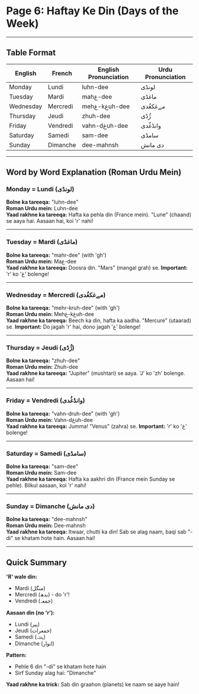 # Page 6: Haftay Ke Din (Days of the Week)

---

## Table Format

| **English** | **French** | **English Pronunciation** | **Urdu Pronunciation** |
|-------------|-----------|---------------------------|--------------------------|
| Monday | Lundi | luhn-dee | لونڈی |
| Tuesday | Mardi | mahغ-dee | ماغڈی |
| Wednesday | Mercredi | mehغ-kغuh-dee | مےغکغُدی |
| Thursday | Jeudi | zhuh-dee | ژُڈی |
| Friday | Vendredi | vahn-dغuh-dee | وانڈغُدی |
| Saturday | Samedi | sam-dee | سامڈی |
| Sunday | Dimanche | dee-mahnsh | دی مانش |

---

## Word by Word Explanation (Roman Urdu Mein)

### Monday = Lundi (لونڈی)

**Bolne ka tareeqa:** "luhn-dee"  
**Roman Urdu mein:** Luhn-dee  
**Yaad rakhne ka tareeqa:** Hafta ka pehla din (France mein). "Lune" (chaand) se aaya hai. Aasaan hai, koi 'r' nahi!

---

### Tuesday = Mardi (ماغڈی)

**Bolne ka tareeqa:** "mahr-dee" (with 'gh')  
**Roman Urdu mein:** Maغ-dee  
**Yaad rakhne ka tareeqa:** Doosra din. "Mars" (mangal grah) se. **Important:** 'r' ko 'غ' bolenge!

---

### Wednesday = Mercredi (مےغکغُدی)

**Bolne ka tareeqa:** "mehr-kruh-dee" (with 'gh')  
**Roman Urdu mein:** Mehغ-kغuh-dee  
**Yaad rakhne ka tareeqa:** Beech ka din, hafta ka aadha. "Mercure" (utaarad) se. **Important:** Do jagah 'r' hai, dono jagah 'غ' bolenge!

---

### Thursday = Jeudi (ژُڈی)

**Bolne ka tareeqa:** "zhuh-dee"  
**Roman Urdu mein:** Zhuh-dee  
**Yaad rakhne ka tareeqa:** "Jupiter" (mushtari) se aaya. 'J' ko 'zh' bolenge. Aasaan hai!

---

### Friday = Vendredi (وانڈغُدی)

**Bolne ka tareeqa:** "vahn-druh-dee" (with 'gh')  
**Roman Urdu mein:** Vahn-dغuh-dee  
**Yaad rakhne ka tareeqa:** Jumma! "Venus" (zahra) se. **Important:** 'r' ko 'غ' bolenge!

---

### Saturday = Samedi (سامڈی)

**Bolne ka tareeqa:** "sam-dee"  
**Roman Urdu mein:** Sam-dee  
**Yaad rakhne ka tareeqa:** Hafta ka aakhri din (France mein Sunday se pehle). Bilkul aasaan, koi 'r' nahi!

---

### Sunday = Dimanche (دی مانش)

**Bolne ka tareeqa:** "dee-mahnsh"  
**Roman Urdu mein:** Dee-mahnsh  
**Yaad rakhne ka tareeqa:** Itwaar, chutti ka din! Sab se alag naam, baqi sab "-di" se khatam hote hain. Aasaan hai!

---

## Quick Summary

**'R' wale din:**
- Mardi (منگل)
- Mercredi (بدھ) - do 'r'!
- Vendredi (جمعہ)

**Aasaan din (no 'r'):**
- Lundi (پیر)
- Jeudi (جمعرات)
- Samedi (ہفتہ)
- Dimanche (اتوار)

**Pattern:**
- Pehle 6 din "-di" se khatam hote hain
- Sirf Sunday alag hai: "Dimanche"

**Yaad rakhne ka trick:** Sab din graahon (planets) ke naam se aaye hain!
